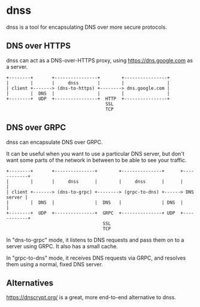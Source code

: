 
# dnss

dnss is a tool for encapsulating DNS over more secure protocols.


## DNS over HTTPS

dnss can act as a DNS-over-HTTPS proxy, using https://dns.google.com as a
server.

```
+--------+       +----------------+        +----------------+
|        |       |     dnss       |        |                |
| client +-------> (dns-to-https) +--------> dns.google.com |
|        |  DNS  |                |        |                |
+--------+  UDP  +----------------+  HTTP  +----------------+
                                     SSL
                                     TCP
```


## DNS over GRPC

dnss can encapsulate DNS over GRPC.

It can be useful when you want to use a particular DNS server, but don't want
some parts of the network in between to be able to see your traffic.


```
+--------+       +---------------+        +---------------+      +------------+
|        |       |     dnss      |        |     dnss      |      |            |
| client +-------> (dns-to-grpc) +--------> (grpc-to-dns) +------> DNS server |
|        |  DNS  |               |  DNS   |               | DNS  |            |
+--------+  UDP  +---------------+  GRPC  +---------------+ UDP  +------------+
                                    SSL
                                    TCP
```

In "dns-to-grpc" mode, it listens to DNS requests and pass them on to a server
using GRPC. It also has a small cache.

In "grpc-to-dns" mode, it receives DNS requests via GRPC, and resolves them
using a normal, fixed DNS server.


## Alternatives

https://dnscrypt.org/ is a great, more end-to-end alternative to dnss.

